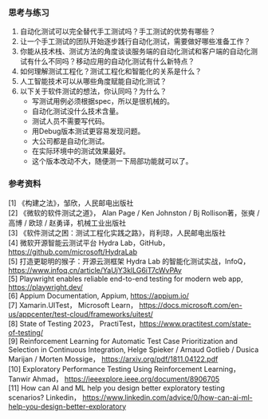 
### 思考与练习

1. 自动化测试可以完全替代手工测试吗？手工测试的优势有哪些？
2. 让一个手工测试的团队开始逐步践行自动化测试，需要做好哪些准备工作？
3. 你能从技术栈、测试方法的角度谈谈服务端的自动化测试和客户端的自动化测试有什么不同吗？移动应用的自动化测试有什么新特点？
4. 如何理解测试工程化？测试工程化和智能化的关系是什么？
5. 人工智能技术可以从哪些角度赋能自动化测试？
6. 以下关于软件测试的想法，你认同吗？为什么？
    - 写测试用例必须根据spec，所以是很机械的。
    - 自动化测试没什么技术含量。
    - 测试人员不需要写代码。
    - 用Debug版本测试更容易发现问题。
    - 大公司都是自动化测试。
    - 在实际环境中的测试效果最好。
    - 这个版本改动不大，随便测一下局部功能就可以了。

### 参考资料

[1] 《构建之法》，邹欣，人民邮电出版社  
[2] 《微软的软件测试之道》， Alan Page / Ken Johnston / Bj Rollison著，张奭 / 高博 / 欧琼 / 赵勇译，机械工业出版社  
[3] 《软件测试之困：测试工程化实践之路》，肖利琼，人民邮电出版社  
[4] 微软开源智能云测试平台 Hydra Lab，GitHub，https://github.com/microsoft/HydraLab  
[5] 打造更聪明的猴子：开源云测框架 Hydra Lab 的智能化测试实战，InfoQ， 
https://www.infoq.cn/article/YaUjY3klLG6iT7cWvPAy  
[5] Playwright enables reliable end-to-end testing for modern web app, https://playwright.dev/  
[6] Appium Documentation, Appium, https://appium.io/  
[7] Xamarin.UITest， Microsoft Learn， https://docs.microsoft.com/en-us/appcenter/test-cloud/frameworks/uitest/  
[8] State of Testing 2023， PractiTest，https://www.practitest.com/state-of-testing/  
[9] Reinforcement Learning for Automatic Test Case Prioritization
and Selection in Continuous Integration, Helge Spieker / Arnaud Gotlieb / Dusica Marijan / Morten Mossige， https://arxiv.org/pdf/1811.04122.pdf  
[10] Exploratory Performance Testing Using
Reinforcement Learning， Tanwir Ahmad， https://ieeexplore.ieee.org/document/8906705  
[11] How can AI and ML help you design better exploratory testing scenarios? Linkedin， https://www.linkedin.com/advice/0/how-can-ai-ml-help-you-design-better-exploratory  
